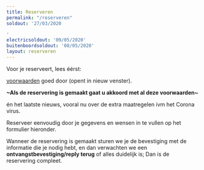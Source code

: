 ```yaml
---
title: Reserveren
permalink: "/reserveren"
soldout: '27/03/2020

'
electricsoldout: '09/05/2020'
buitenboordsoldout: '08/05/2020'
layout: reserveren
---
```


Voor je reserveert, lees éérst:

[voorwaarden](http://descheepsjongens.nl/voorwaarden) goed door (opent in nieuw venster).

**\~Als de reservering is gemaakt gaat u akkoord met al deze voorwaarden\~**

én het laatste nieuws, vooral nu over de extra maatregelen ivm het Corona virus.

Reserveer eenvoudig door je gegevens en wensen in te vullen op het formulier hieronder.

Wanneer de reservering is gemaakt sturen we je de bevestiging met de informatie die je nodig hebt, en dan verwachten we een **ontvangstbevestiging/reply terug** of alles duidelijk is; Dan is de reservering compleet.